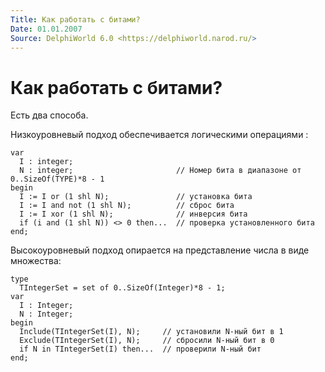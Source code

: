 ```yaml
---
Title: Как работать с битами?
Date: 01.01.2007
Source: DelphiWorld 6.0 <https://delphiworld.narod.ru/>
---
```



Как работать с битами?
======================

Есть два способа.

Низкоуровневый подход обеспечивается логическими операциями :

    var
      I : integer;
      N : integer;                       // Номер бита в диапазоне от 0..SizeOf(TYPE)*8 - 1
    begin
      I := I or (1 shl N);               // установка бита
      I := I and not (1 shl N);          // сброс бита
      I := I xor (1 shl N);              // инверсия бита
      if (i and (1 shl N)) <> 0 then...  // проверка установленного бита
    end;

Высокоуровневый подход опирается на представление числа в виде
множества:

    type
      TIntegerSet = set of 0..SizeOf(Integer)*8 - 1;
    var
      I : Integer;
      N : Integer;
    begin
      Include(TIntegerSet(I), N);     // установили N-ный бит в 1
      Exclude(TIntegerSet(I), N);     // сбросили N-ный бит в 0
      if N in TIntegerSet(I) then...  // проверили N-ный бит
    end;

